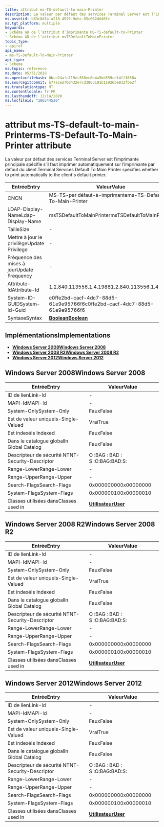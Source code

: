 ```yaml
---
title: attribut ms-TS-default-to-main-Printer
description: La valeur par défaut des services Terminal Server est l’imprimante principale spécifie s’il faut imprimer automatiquement sur l’imprimante par défaut du client.
ms.assetid: b83c8d14-a218-4529-9ebc-05c0624d46fc
ms.tgt_platform: multiple
keywords:
- Schéma AD de l’attribut d’imprimante MS-TS-default-to-Printer
- Schéma AD de l’attribut msTSDefaultToMainPrinter
topic_type:
- apiref
api_name:
- ms-TS-Default-To-Main-Printer
api_type:
- Schema
ms.topic: reference
ms.date: 05/31/2018
ms.openlocfilehash: 0bce24afc715ec838ec0e4a5bd559cef4ff3658a
ms.sourcegitcommit: b77ace27b0432e7cd3863191b11926be032fbe2f
ms.translationtype: MT
ms.contentlocale: fr-FR
ms.lasthandoff: 12/14/2020
ms.locfileid: "106544520"
---
```

# <a name="ms-ts-default-to-main-printer-attribute"></a><span data-ttu-id="4d2a0-105">attribut ms-TS-default-to-main-Printer</span><span class="sxs-lookup"><span data-stu-id="4d2a0-105">ms-TS-Default-To-Main-Printer attribute</span></span>

<span data-ttu-id="4d2a0-106">La valeur par défaut des services Terminal Server est l’imprimante principale spécifie s’il faut imprimer automatiquement sur l’imprimante par défaut du client.</span><span class="sxs-lookup"><span data-stu-id="4d2a0-106">Terminal Services Default To Main Printer specifies whether to print automatically to the client's default printer.</span></span>



| <span data-ttu-id="4d2a0-107">Entrée</span><span class="sxs-lookup"><span data-stu-id="4d2a0-107">Entry</span></span> | <span data-ttu-id="4d2a0-108">Valeur</span><span class="sxs-lookup"><span data-stu-id="4d2a0-108">Value</span></span> |
|-------------------|--------------------------------------|
| <span data-ttu-id="4d2a0-109">CN</span><span class="sxs-lookup"><span data-stu-id="4d2a0-109">CN</span></span>                | <span data-ttu-id="4d2a0-110">MS-TS-par défaut-à-imprimante</span><span class="sxs-lookup"><span data-stu-id="4d2a0-110">ms-TS-Default-To-Main-Printer</span></span>        |
| <span data-ttu-id="4d2a0-111">LDAP-Display-Name</span><span class="sxs-lookup"><span data-stu-id="4d2a0-111">Ldap-Display-Name</span></span> | <span data-ttu-id="4d2a0-112">msTSDefaultToMainPrinter</span><span class="sxs-lookup"><span data-stu-id="4d2a0-112">msTSDefaultToMainPrinter</span></span>             |
| <span data-ttu-id="4d2a0-113">Taille</span><span class="sxs-lookup"><span data-stu-id="4d2a0-113">Size</span></span>              | \-                                   |
| <span data-ttu-id="4d2a0-114">Mettre à jour le privilège</span><span class="sxs-lookup"><span data-stu-id="4d2a0-114">Update Privilege</span></span>  | \-                                   |
| <span data-ttu-id="4d2a0-115">Fréquence des mises à jour</span><span class="sxs-lookup"><span data-stu-id="4d2a0-115">Update Frequency</span></span>  | \-                                   |
| <span data-ttu-id="4d2a0-116">Attribute-Id</span><span class="sxs-lookup"><span data-stu-id="4d2a0-116">Attribute-Id</span></span>      | <span data-ttu-id="4d2a0-117">1.2.840.113556.1.4.1988</span><span class="sxs-lookup"><span data-stu-id="4d2a0-117">1.2.840.113556.1.4.1988</span></span>              |
| <span data-ttu-id="4d2a0-118">System-ID-GUID</span><span class="sxs-lookup"><span data-stu-id="4d2a0-118">System-Id-Guid</span></span>    | <span data-ttu-id="4d2a0-119">c0ffe2bd-cacf-4dc7-88d5-61e9e95766f6</span><span class="sxs-lookup"><span data-stu-id="4d2a0-119">c0ffe2bd-cacf-4dc7-88d5-61e9e95766f6</span></span> |
| <span data-ttu-id="4d2a0-120">Syntaxe</span><span class="sxs-lookup"><span data-stu-id="4d2a0-120">Syntax</span></span>            | [<span data-ttu-id="4d2a0-121">**Boolean**</span><span class="sxs-lookup"><span data-stu-id="4d2a0-121">**Boolean**</span></span>](s-boolean.md)         |



## <a name="implementations"></a><span data-ttu-id="4d2a0-122">Implémentations</span><span class="sxs-lookup"><span data-stu-id="4d2a0-122">Implementations</span></span>

-   [<span data-ttu-id="4d2a0-123">**Windows Server 2008**</span><span class="sxs-lookup"><span data-stu-id="4d2a0-123">**Windows Server 2008**</span></span>](#windows-server-2008)
-   [<span data-ttu-id="4d2a0-124">**Windows Server 2008 R2**</span><span class="sxs-lookup"><span data-stu-id="4d2a0-124">**Windows Server 2008 R2**</span></span>](#windows-server-2008-r2)
-   [<span data-ttu-id="4d2a0-125">**Windows Server 2012**</span><span class="sxs-lookup"><span data-stu-id="4d2a0-125">**Windows Server 2012**</span></span>](#windows-server-2012)

## <a name="windows-server-2008"></a><span data-ttu-id="4d2a0-126">Windows Server 2008</span><span class="sxs-lookup"><span data-stu-id="4d2a0-126">Windows Server 2008</span></span>



| <span data-ttu-id="4d2a0-127">Entrée</span><span class="sxs-lookup"><span data-stu-id="4d2a0-127">Entry</span></span> | <span data-ttu-id="4d2a0-128">Valeur</span><span class="sxs-lookup"><span data-stu-id="4d2a0-128">Value</span></span> |
|------------------------|-----------------------------------|
| <span data-ttu-id="4d2a0-129">ID de lien</span><span class="sxs-lookup"><span data-stu-id="4d2a0-129">Link-Id</span></span>                | \-                                |
| <span data-ttu-id="4d2a0-130">MAPI-Id</span><span class="sxs-lookup"><span data-stu-id="4d2a0-130">MAPI-Id</span></span>                | \-                                |
| <span data-ttu-id="4d2a0-131">System-Only</span><span class="sxs-lookup"><span data-stu-id="4d2a0-131">System-Only</span></span>            | <span data-ttu-id="4d2a0-132">Faux</span><span class="sxs-lookup"><span data-stu-id="4d2a0-132">False</span></span>                             |
| <span data-ttu-id="4d2a0-133">Est de valeur unique</span><span class="sxs-lookup"><span data-stu-id="4d2a0-133">Is-Single-Valued</span></span>       | <span data-ttu-id="4d2a0-134">Vrai</span><span class="sxs-lookup"><span data-stu-id="4d2a0-134">True</span></span>                              |
| <span data-ttu-id="4d2a0-135">Est indexé</span><span class="sxs-lookup"><span data-stu-id="4d2a0-135">Is Indexed</span></span>             | <span data-ttu-id="4d2a0-136">Faux</span><span class="sxs-lookup"><span data-stu-id="4d2a0-136">False</span></span>                             |
| <span data-ttu-id="4d2a0-137">Dans le catalogue global</span><span class="sxs-lookup"><span data-stu-id="4d2a0-137">In Global Catalog</span></span>      | <span data-ttu-id="4d2a0-138">Faux</span><span class="sxs-lookup"><span data-stu-id="4d2a0-138">False</span></span>                             |
| <span data-ttu-id="4d2a0-139">Descripteur de sécurité NT</span><span class="sxs-lookup"><span data-stu-id="4d2a0-139">NT-Security-Descriptor</span></span> | <span data-ttu-id="4d2a0-140">O :BAG : BAD : S :</span><span class="sxs-lookup"><span data-stu-id="4d2a0-140">O:BAG:BAD:S:</span></span>                      |
| <span data-ttu-id="4d2a0-141">Range-Lower</span><span class="sxs-lookup"><span data-stu-id="4d2a0-141">Range-Lower</span></span>            | \-                                |
| <span data-ttu-id="4d2a0-142">Range-Upper</span><span class="sxs-lookup"><span data-stu-id="4d2a0-142">Range-Upper</span></span>            | \-                                |
| <span data-ttu-id="4d2a0-143">Search-Flags</span><span class="sxs-lookup"><span data-stu-id="4d2a0-143">Search-Flags</span></span>           | <span data-ttu-id="4d2a0-144">0x00000000</span><span class="sxs-lookup"><span data-stu-id="4d2a0-144">0x00000000</span></span>                        |
| <span data-ttu-id="4d2a0-145">System-Flags</span><span class="sxs-lookup"><span data-stu-id="4d2a0-145">System-Flags</span></span>           | <span data-ttu-id="4d2a0-146">0x00000010</span><span class="sxs-lookup"><span data-stu-id="4d2a0-146">0x00000010</span></span>                        |
| <span data-ttu-id="4d2a0-147">Classes utilisées dans</span><span class="sxs-lookup"><span data-stu-id="4d2a0-147">Classes used in</span></span>        | [<span data-ttu-id="4d2a0-148">**Utilisateur**</span><span class="sxs-lookup"><span data-stu-id="4d2a0-148">**User**</span></span>](c-user.md)<br/> |



## <a name="windows-server-2008-r2"></a><span data-ttu-id="4d2a0-149">Windows Server 2008 R2</span><span class="sxs-lookup"><span data-stu-id="4d2a0-149">Windows Server 2008 R2</span></span>



| <span data-ttu-id="4d2a0-150">Entrée</span><span class="sxs-lookup"><span data-stu-id="4d2a0-150">Entry</span></span> | <span data-ttu-id="4d2a0-151">Valeur</span><span class="sxs-lookup"><span data-stu-id="4d2a0-151">Value</span></span> |
|------------------------|-----------------------------------|
| <span data-ttu-id="4d2a0-152">ID de lien</span><span class="sxs-lookup"><span data-stu-id="4d2a0-152">Link-Id</span></span>                | \-                                |
| <span data-ttu-id="4d2a0-153">MAPI-Id</span><span class="sxs-lookup"><span data-stu-id="4d2a0-153">MAPI-Id</span></span>                | \-                                |
| <span data-ttu-id="4d2a0-154">System-Only</span><span class="sxs-lookup"><span data-stu-id="4d2a0-154">System-Only</span></span>            | <span data-ttu-id="4d2a0-155">Faux</span><span class="sxs-lookup"><span data-stu-id="4d2a0-155">False</span></span>                             |
| <span data-ttu-id="4d2a0-156">Est de valeur unique</span><span class="sxs-lookup"><span data-stu-id="4d2a0-156">Is-Single-Valued</span></span>       | <span data-ttu-id="4d2a0-157">Vrai</span><span class="sxs-lookup"><span data-stu-id="4d2a0-157">True</span></span>                              |
| <span data-ttu-id="4d2a0-158">Est indexé</span><span class="sxs-lookup"><span data-stu-id="4d2a0-158">Is Indexed</span></span>             | <span data-ttu-id="4d2a0-159">Faux</span><span class="sxs-lookup"><span data-stu-id="4d2a0-159">False</span></span>                             |
| <span data-ttu-id="4d2a0-160">Dans le catalogue global</span><span class="sxs-lookup"><span data-stu-id="4d2a0-160">In Global Catalog</span></span>      | <span data-ttu-id="4d2a0-161">Faux</span><span class="sxs-lookup"><span data-stu-id="4d2a0-161">False</span></span>                             |
| <span data-ttu-id="4d2a0-162">Descripteur de sécurité NT</span><span class="sxs-lookup"><span data-stu-id="4d2a0-162">NT-Security-Descriptor</span></span> | <span data-ttu-id="4d2a0-163">O :BAG : BAD : S :</span><span class="sxs-lookup"><span data-stu-id="4d2a0-163">O:BAG:BAD:S:</span></span>                      |
| <span data-ttu-id="4d2a0-164">Range-Lower</span><span class="sxs-lookup"><span data-stu-id="4d2a0-164">Range-Lower</span></span>            | \-                                |
| <span data-ttu-id="4d2a0-165">Range-Upper</span><span class="sxs-lookup"><span data-stu-id="4d2a0-165">Range-Upper</span></span>            | \-                                |
| <span data-ttu-id="4d2a0-166">Search-Flags</span><span class="sxs-lookup"><span data-stu-id="4d2a0-166">Search-Flags</span></span>           | <span data-ttu-id="4d2a0-167">0x00000000</span><span class="sxs-lookup"><span data-stu-id="4d2a0-167">0x00000000</span></span>                        |
| <span data-ttu-id="4d2a0-168">System-Flags</span><span class="sxs-lookup"><span data-stu-id="4d2a0-168">System-Flags</span></span>           | <span data-ttu-id="4d2a0-169">0x00000010</span><span class="sxs-lookup"><span data-stu-id="4d2a0-169">0x00000010</span></span>                        |
| <span data-ttu-id="4d2a0-170">Classes utilisées dans</span><span class="sxs-lookup"><span data-stu-id="4d2a0-170">Classes used in</span></span>        | [<span data-ttu-id="4d2a0-171">**Utilisateur**</span><span class="sxs-lookup"><span data-stu-id="4d2a0-171">**User**</span></span>](c-user.md)<br/> |



## <a name="windows-server-2012"></a><span data-ttu-id="4d2a0-172">Windows Server 2012</span><span class="sxs-lookup"><span data-stu-id="4d2a0-172">Windows Server 2012</span></span>



| <span data-ttu-id="4d2a0-173">Entrée</span><span class="sxs-lookup"><span data-stu-id="4d2a0-173">Entry</span></span> | <span data-ttu-id="4d2a0-174">Valeur</span><span class="sxs-lookup"><span data-stu-id="4d2a0-174">Value</span></span> |
|------------------------|-----------------------------------|
| <span data-ttu-id="4d2a0-175">ID de lien</span><span class="sxs-lookup"><span data-stu-id="4d2a0-175">Link-Id</span></span>                | \-                                |
| <span data-ttu-id="4d2a0-176">MAPI-Id</span><span class="sxs-lookup"><span data-stu-id="4d2a0-176">MAPI-Id</span></span>                | \-                                |
| <span data-ttu-id="4d2a0-177">System-Only</span><span class="sxs-lookup"><span data-stu-id="4d2a0-177">System-Only</span></span>            | <span data-ttu-id="4d2a0-178">Faux</span><span class="sxs-lookup"><span data-stu-id="4d2a0-178">False</span></span>                             |
| <span data-ttu-id="4d2a0-179">Est de valeur unique</span><span class="sxs-lookup"><span data-stu-id="4d2a0-179">Is-Single-Valued</span></span>       | <span data-ttu-id="4d2a0-180">Vrai</span><span class="sxs-lookup"><span data-stu-id="4d2a0-180">True</span></span>                              |
| <span data-ttu-id="4d2a0-181">Est indexé</span><span class="sxs-lookup"><span data-stu-id="4d2a0-181">Is Indexed</span></span>             | <span data-ttu-id="4d2a0-182">Faux</span><span class="sxs-lookup"><span data-stu-id="4d2a0-182">False</span></span>                             |
| <span data-ttu-id="4d2a0-183">Dans le catalogue global</span><span class="sxs-lookup"><span data-stu-id="4d2a0-183">In Global Catalog</span></span>      | <span data-ttu-id="4d2a0-184">Faux</span><span class="sxs-lookup"><span data-stu-id="4d2a0-184">False</span></span>                             |
| <span data-ttu-id="4d2a0-185">Descripteur de sécurité NT</span><span class="sxs-lookup"><span data-stu-id="4d2a0-185">NT-Security-Descriptor</span></span> | <span data-ttu-id="4d2a0-186">O :BAG : BAD : S :</span><span class="sxs-lookup"><span data-stu-id="4d2a0-186">O:BAG:BAD:S:</span></span>                      |
| <span data-ttu-id="4d2a0-187">Range-Lower</span><span class="sxs-lookup"><span data-stu-id="4d2a0-187">Range-Lower</span></span>            | \-                                |
| <span data-ttu-id="4d2a0-188">Range-Upper</span><span class="sxs-lookup"><span data-stu-id="4d2a0-188">Range-Upper</span></span>            | \-                                |
| <span data-ttu-id="4d2a0-189">Search-Flags</span><span class="sxs-lookup"><span data-stu-id="4d2a0-189">Search-Flags</span></span>           | <span data-ttu-id="4d2a0-190">0x00000000</span><span class="sxs-lookup"><span data-stu-id="4d2a0-190">0x00000000</span></span>                        |
| <span data-ttu-id="4d2a0-191">System-Flags</span><span class="sxs-lookup"><span data-stu-id="4d2a0-191">System-Flags</span></span>           | <span data-ttu-id="4d2a0-192">0x00000010</span><span class="sxs-lookup"><span data-stu-id="4d2a0-192">0x00000010</span></span>                        |
| <span data-ttu-id="4d2a0-193">Classes utilisées dans</span><span class="sxs-lookup"><span data-stu-id="4d2a0-193">Classes used in</span></span>        | [<span data-ttu-id="4d2a0-194">**Utilisateur**</span><span class="sxs-lookup"><span data-stu-id="4d2a0-194">**User**</span></span>](c-user.md)<br/> |



 

 





